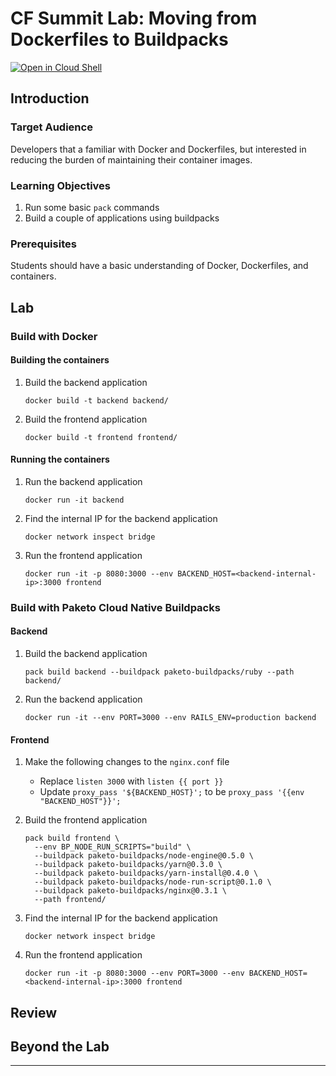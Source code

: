 # CF Summit Lab: Moving from Dockerfiles to Buildpacks

[![Open in Cloud Shell](http://gstatic.com/cloudssh/images/open-btn.svg)](https://console.cloud.google.com/cloudshell/editor?cloudshell_image=gcr.io/summit-labs/paketo:latest&cloudshell_git_repo=https%3A%2F%2Fgithub.com%2Fryanmoran%2Fsummit-hands-on-labs&cloudshell_working_dir=2021%2FPaketo&cloudshell_tutorial=README.md)

## Introduction

### Target Audience

Developers that a familiar with Docker and Dockerfiles, but interested in
reducing the burden of maintaining their container images.

### Learning Objectives

1. Run some basic `pack` commands
1. Build a couple of applications using buildpacks

### Prerequisites

Students should have a basic understanding of Docker, Dockerfiles, and containers.

## Lab

### Build with Docker

#### Building the containers
1. Build the backend application
   ```
   docker build -t backend backend/
   ```

1. Build the frontend application
   ```
   docker build -t frontend frontend/
   ```

#### Running the containers

1. Run the backend application
   ```
   docker run -it backend
   ```

1. Find the internal IP for the backend application
   ```
   docker network inspect bridge
   ```

1. Run the frontend application
   ```
   docker run -it -p 8080:3000 --env BACKEND_HOST=<backend-internal-ip>:3000 frontend
   ```


### Build with Paketo Cloud Native Buildpacks

#### Backend

1. Build the backend application
   ```
   pack build backend --buildpack paketo-buildpacks/ruby --path backend/
   ```

1. Run the backend application
   ```
   docker run -it --env PORT=3000 --env RAILS_ENV=production backend
   ```


#### Frontend

1. Make the following changes to the `nginx.conf` file
   - Replace `listen 3000` with `listen {{ port }}`
   - Update `proxy_pass '${BACKEND_HOST}';` to be `proxy_pass '{{env "BACKEND_HOST"}}';`

1. Build the frontend application
   ```
   pack build frontend \
     --env BP_NODE_RUN_SCRIPTS="build" \
     --buildpack paketo-buildpacks/node-engine@0.5.0 \
     --buildpack paketo-buildpacks/yarn@0.3.0 \
     --buildpack paketo-buildpacks/yarn-install@0.4.0 \
     --buildpack paketo-buildpacks/node-run-script@0.1.0 \
     --buildpack paketo-buildpacks/nginx@0.3.1 \
     --path frontend/
   ```

1. Find the internal IP for the backend application
   ```
   docker network inspect bridge
   ```

1. Run the frontend application
   ```
   docker run -it -p 8080:3000 --env PORT=3000 --env BACKEND_HOST=<backend-internal-ip>:3000 frontend
   ```

## Review

## Beyond the Lab

---
